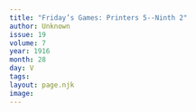```yaml
---
title: "Friday’s Games: Printers 5--Ninth 2"
author: Unknown
issue: 19
volume: 7
year: 1916
month: 28
day: V
tags:
layout: page.njk
image:
---
```


